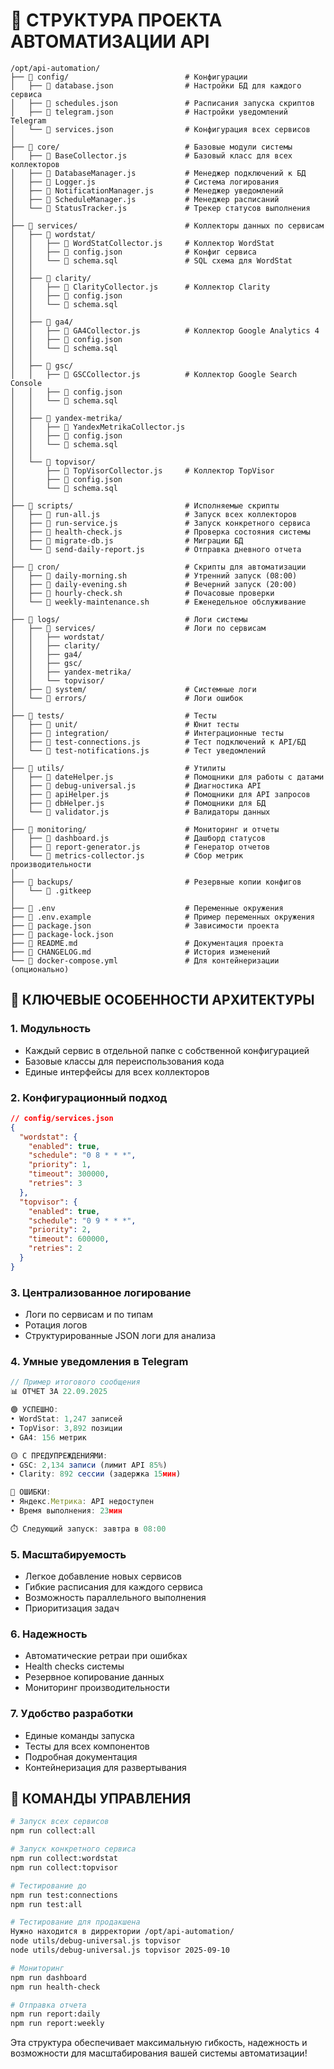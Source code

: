 # 📁 СТРУКТУРА ПРОЕКТА АВТОМАТИЗАЦИИ API

```
/opt/api-automation/
├── 📁 config/                          # Конфигурации
│   ├── 📄 database.json                # Настройки БД для каждого сервиса
│   ├── 📄 schedules.json               # Расписания запуска скриптов
│   ├── 📄 telegram.json                # Настройки уведомлений Telegram
│   └── 📄 services.json                # Конфигурация всех сервисов
│
├── 📁 core/                            # Базовые модули системы
│   ├── 📄 BaseCollector.js             # Базовый класс для всех коллекторов
│   ├── 📄 DatabaseManager.js           # Менеджер подключений к БД
│   ├── 📄 Logger.js                    # Система логирования
│   ├── 📄 NotificationManager.js       # Менеджер уведомлений
│   ├── 📄 ScheduleManager.js           # Менеджер расписаний
│   └── 📄 StatusTracker.js             # Трекер статусов выполнения
│
├── 📁 services/                        # Коллекторы данных по сервисам
│   ├── 📁 wordstat/
│   │   ├── 📄 WordStatCollector.js     # Коллектор WordStat
│   │   ├── 📄 config.json              # Конфиг сервиса
│   │   └── 📄 schema.sql               # SQL схема для WordStat
│   │
│   ├── 📁 clarity/
│   │   ├── 📄 ClarityCollector.js      # Коллектор Clarity
│   │   ├── 📄 config.json
│   │   └── 📄 schema.sql
│   │
│   ├── 📁 ga4/
│   │   ├── 📄 GA4Collector.js          # Коллектор Google Analytics 4
│   │   ├── 📄 config.json
│   │   └── 📄 schema.sql
│   │
│   ├── 📁 gsc/
│   │   ├── 📄 GSCCollector.js          # Коллектор Google Search Console
│   │   ├── 📄 config.json
│   │   └── 📄 schema.sql
│   │
│   ├── 📁 yandex-metrika/
│   │   ├── 📄 YandexMetrikaCollector.js
│   │   ├── 📄 config.json
│   │   └── 📄 schema.sql
│   │
│   └── 📁 topvisor/
│       ├── 📄 TopVisorCollector.js     # Коллектор TopVisor
│       ├── 📄 config.json
│       └── 📄 schema.sql
│
├── 📁 scripts/                         # Исполняемые скрипты
│   ├── 📄 run-all.js                   # Запуск всех коллекторов
│   ├── 📄 run-service.js               # Запуск конкретного сервиса
│   ├── 📄 health-check.js              # Проверка состояния системы
│   ├── 📄 migrate-db.js                # Миграции БД
│   └── 📄 send-daily-report.js         # Отправка дневного отчета
│
├── 📁 cron/                            # Скрипты для автоматизации
│   ├── 📄 daily-morning.sh             # Утренний запуск (08:00)
│   ├── 📄 daily-evening.sh             # Вечерний запуск (20:00)
│   ├── 📄 hourly-check.sh              # Почасовые проверки
│   └── 📄 weekly-maintenance.sh        # Еженедельное обслуживание
│
├── 📁 logs/                            # Логи системы
│   ├── 📁 services/                    # Логи по сервисам
│   │   ├── wordstat/
│   │   ├── clarity/
│   │   ├── ga4/
│   │   ├── gsc/
│   │   ├── yandex-metrika/
│   │   └── topvisor/
│   ├── 📁 system/                      # Системные логи
│   └── 📁 errors/                      # Логи ошибок
│
├── 📁 tests/                           # Тесты
│   ├── 📁 unit/                        # Юнит тесты
│   ├── 📁 integration/                 # Интеграционные тесты
│   ├── 📄 test-connections.js          # Тест подключений к API/БД
│   └── 📄 test-notifications.js        # Тест уведомлений
│
├── 📁 utils/                           # Утилиты
│   ├── 📄 dateHelper.js                # Помощники для работы с датами
│   ├── 📄 debug-universal.js           # Диагностика API 
│   ├── 📄 apiHelper.js                 # Помощники для API запросов
│   ├── 📄 dbHelper.js                  # Помощники для БД
│   └── 📄 validator.js                 # Валидаторы данных
│
├── 📁 monitoring/                      # Мониторинг и отчеты
│   ├── 📄 dashboard.js                 # Дашборд статусов
│   ├── 📄 report-generator.js          # Генератор отчетов
│   └── 📄 metrics-collector.js         # Сбор метрик производительности
│
├── 📁 backups/                         # Резервные копии конфигов
│   └── 📄 .gitkeep
│
├── 📄 .env                             # Переменные окружения
├── 📄 .env.example                     # Пример переменных окружения
├── 📄 package.json                     # Зависимости проекта
├── 📄 package-lock.json
├── 📄 README.md                        # Документация проекта
├── 📄 CHANGELOG.md                     # История изменений
└── 📄 docker-compose.yml               # Для контейнеризации (опционально)
```

## 🔧 КЛЮЧЕВЫЕ ОСОБЕННОСТИ АРХИТЕКТУРЫ

### 1. Модульность
- Каждый сервис в отдельной папке с собственной конфигурацией
- Базовые классы для переиспользования кода
- Единые интерфейсы для всех коллекторов

### 2. Конфигурационный подход
```json
// config/services.json
{
  "wordstat": {
    "enabled": true,
    "schedule": "0 8 * * *",
    "priority": 1,
    "timeout": 300000,
    "retries": 3
  },
  "topvisor": {
    "enabled": true,
    "schedule": "0 9 * * *", 
    "priority": 2,
    "timeout": 600000,
    "retries": 2
  }
}
```

### 3. Централизованное логирование
- Логи по сервисам и по типам
- Ротация логов
- Структурированные JSON логи для анализа

### 4. Умные уведомления в Telegram
```javascript
// Пример итогового сообщения
📊 ОТЧЕТ ЗА 22.09.2025

🟢 УСПЕШНО:
• WordStat: 1,247 записей
• TopVisor: 3,892 позиции  
• GA4: 156 метрик

🟡 С ПРЕДУПРЕЖДЕНИЯМИ:
• GSC: 2,134 записи (лимит API 85%)
• Clarity: 892 сессии (задержка 15мин)

🔴 ОШИБКИ:
• Яндекс.Метрика: API недоступен
• Время выполнения: 23мин

⏱️ Следующий запуск: завтра в 08:00
```

### 5. Масштабируемость
- Легкое добавление новых сервисов
- Гибкие расписания для каждого сервиса
- Возможность параллельного выполнения
- Приоритизация задач

### 6. Надежность
- Автоматические ретраи при ошибках
- Health checks системы
- Резервное копирование данных
- Мониторинг производительности

### 7. Удобство разработки
- Единые команды запуска
- Тесты для всех компонентов
- Подробная документация
- Контейнеризация для развертывания

## 🚀 КОМАНДЫ УПРАВЛЕНИЯ

```bash
# Запуск всех сервисов
npm run collect:all

# Запуск конкретного сервиса
npm run collect:wordstat
npm run collect:topvisor

# Тестирование до 
npm run test:connections
npm run test:all

# Тестирование для продакшена
Нужно находится в дирректории /opt/api-automation/
node utils/debug-universal.js topvisor
node utils/debug-universal.js topvisor 2025-09-10

# Мониторинг
npm run dashboard
npm run health-check

# Отправка отчета
npm run report:daily
npm run report:weekly
```

Эта структура обеспечивает максимальную гибкость, надежность и возможности для масштабирования вашей системы автоматизации!
